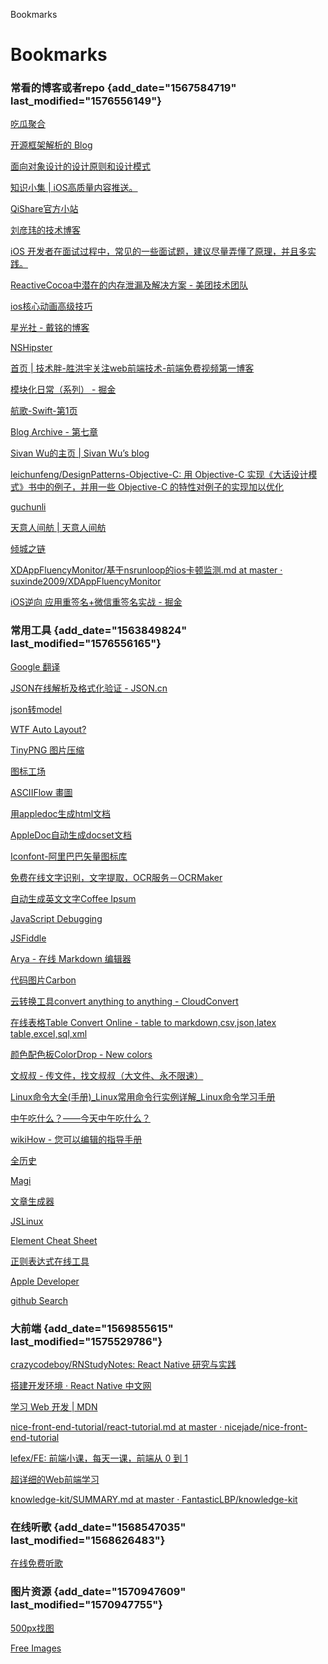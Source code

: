 Bookmarks

Bookmarks
=========

### 常看的博客或者repo {add_date="1567584719" last_modified="1576556149"}

[吃瓜聚合](https://www.printf520.com/)

[开源框架解析的 Blog](https://github.com/draveness/analyze)

[面向对象设计的设计原则和设计模式](https://github.com/knightsj/object-oriented-design)

[知识小集 | iOS高质量内容推送。](https://awesome-tips.github.io/)

[QiShare官方小站](https://qishare.vip/)

[刘彦玮的技术博客](http://liuyanwei.jumppo.com/2016/02/29/iOS-objc-styleguide.html)

[iOS
开发者在面试过程中，常见的一些面试题，建议尽量弄懂了原理，并且多实践。](https://github.com/liberalisman/iOS-InterviewQuestion-collection)

[ReactiveCocoa中潜在的内存泄漏及解决方案 -
美团技术团队](https://tech.meituan.com/2016/08/19/potential-memory-leak-in-reactivecocoa.html)

[ios核心动画高级技巧](https://www.kancloud.cn/manual/ios/97759)

[星光社 - 戴铭的博客](https://ming1016.github.io/)

[NSHipster](https://nshipster.cn/)

[首页 |
技术胖-胜洪宇关注web前端技术-前端免费视频第一博客](http://jspang.com/)

[模块化日常（系列） -
掘金](https://juejin.im/post/5a6ab8ccf265da3e2f012a27)

[航歌-Swift-第1页](https://www.hangge.com/blog/cache/category_72_1.html)

[Blog Archive - 第七章](http://www.zoomfeng.com/blog/archives/)

[Sivan Wu的主页 | Sivan Wu’s blog](https://supergithuber.github.io/)

[leichunfeng/DesignPatterns-Objective-C: 用 Objective-C
实现《大话设计模式》书中的例子，并用一些 Objective-C
的特性对例子的实现加以优化](https://github.com/leichunfeng/DesignPatterns-Objective-C)

[guchunli](https://guchunli.github.io/)

[天意人间舫 | 天意人间舫](https://blog.lovejade.cn/index.html)

[倾城之链](https://nicelinks.site/?utm_source=jeffjade.com&pid=topad)

[XDAppFluencyMonitor/基于nsrunloop的ios卡顿监测.md at master ·
suxinde2009/XDAppFluencyMonitor](https://github.com/suxinde2009/XDAppFluencyMonitor/blob/master/%E5%9F%BA%E4%BA%8Ensrunloop%E7%9A%84ios%E5%8D%A1%E9%A1%BF%E7%9B%91%E6%B5%8B.md)

[iOS逆向 应用重签名+微信重签名实战 -
掘金](https://juejin.im/post/5dc41fd4e51d45237c7f0b22?utm_source=gold_browser_extension)

### 常用工具 {add_date="1563849824" last_modified="1576556165"}

[Google
翻译](https://translate.google.cn/#view=home&op=translate&sl=auto&tl=en&text=%E8%81%94%E5%90%88)

[JSON在线解析及格式化验证 - JSON.cn](https://www.json.cn/)

[json转model](http://modelend.com/)

[WTF Auto Layout?](https://www.wtfautolayout.com/)

[TinyPNG 图片压缩](https://tinypng.com/)

[图标工场](https://icon.wuruihong.com/)

[ASCIIFlow 畫圖](http://asciiflow.com/)

[用appledoc生成html文档](https://blog.ibireme.com/2013/08/26/appledoc-guide/)

[AppleDoc自动生成docset文档](http://leonzlw.github.io/2016/06/20/AppleDoc/)

[Iconfont-阿里巴巴矢量图标库](https://www.iconfont.cn/search/index?q=checkbox&page=1)

[免费在线文字识别，文字提取，OCR服务－OCRMaker](http://ocrmaker.com/)

[自动生成英文文字Coffee Ipsum](http://coffeeipsum.com/)

[JavaScript Debugging](https://jsbin.com/?html,output)

[JSFiddle](https://jsfiddle.net/j83hzwc2/)

[Arya - 在线 Markdown
编辑器](https://markdown.lovejade.cn/?utm_source=github.com)

[代码图片Carbon](https://carbon.now.sh/)

[云转换工具convert anything to anything -
CloudConvert](https://cloudconvert.com/)

[在线表格Table Convert Online - table to markdown,csv,json,latex
table,excel,sql,xml](https://tableconvert.com/)

[颜色配色板ColorDrop - New colors](https://colordrop.io/)

[文叔叔 -
传文件，找文叔叔（大文件、永不限速）](https://www.wenshushu.cn/)

[Linux命令大全(手册)\_Linux常用命令行实例详解\_Linux命令学习手册](https://man.linuxde.net/)

[中午吃什么？——今天中午吃什么？](https://www.zwcsm.com/)

[wikiHow -
您可以编辑的指导手册](https://zh.wikihow.com/%E9%A6%96%E9%A1%B5)

[全历史](https://www.allhistory.com/)

[Magi](https://magi.com/)

[文章生成器](https://suulnnka.github.io/BullshitGenerator/index.html?%E4%B8%BB%E9%A2%98=%E6%AF%92%E9%B8%A1%E6%B1%A4&%E9%9A%8F%E6%9C%BA%E7%A7%8D%E5%AD%90=995660)

[JSLinux](https://bellard.org/jslinux/)

[Element Cheat Sheet](https://docs.emmet.io/cheat-sheet/)

[正则表达式在线工具](https://regex101.com/)

[Apple Developer](https://developer.apple.com/)

[github Search](https://github.com/search?q=)

### 大前端 {add_date="1569855615" last_modified="1575529786"}

[crazycodeboy/RNStudyNotes: React Native
研究与实践](https://github.com/crazycodeboy/RNStudyNotes)

[搭建开发环境 · React Native
中文网](https://reactnative.cn/docs/getting-started/)

[学习 Web 开发 | MDN](https://developer.mozilla.org/zh-CN/docs/Learn)

[nice-front-end-tutorial/react-tutorial.md at master ·
nicejade/nice-front-end-tutorial](https://github.com/nicejade/nice-front-end-tutorial/blob/master/tutorial/react-tutorial.md)

[lefex/FE: 前端小课，每天一课，前端从 0 到
1](https://github.com/lefex/FE)

[超详细的Web前端学习](https://github.com/qianguyihao/Web)

[knowledge-kit/SUMMARY.md at master ·
FantasticLBP/knowledge-kit](https://github.com/FantasticLBP/knowledge-kit/blob/master/SUMMARY.md)

### 在线听歌 {add_date="1568547035" last_modified="1568626483"}

[在线免费听歌](https://www.haiwaiyy.com/yinyue/)

### 图片资源 {add_date="1570947609" last_modified="1570947755"}

[500px找图](https://500px.com/popular)

[Free Images](https://pixabay.com)



